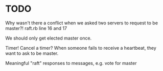 # TODO

Why wasn't there a conflict when we asked two servers to request to be master?! raft.rb line 16 and 17

We should only get elected master once.

Timer! Cancel a timer?
  When someone fails to receive a heartbeat, they want to ask to be master.

Meaningful "raft" responses to messages, e.g. vote for master

